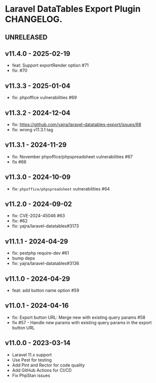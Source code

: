# Laravel DataTables Export Plugin CHANGELOG.

## UNRELEASED

## v11.4.0 - 2025-02-19

- feat: Support exportRender option #71
- fix: #70

## v11.3.3 - 2025-01-04

- fix: phpoffice vulnerabilities #69

## v11.3.2 - 2024-12-04

- fix: https://github.com/yajra/laravel-datatables-export/issues/68
- fix: wrong v11.3.1 tag

## v11.3.1 - 2024-11-29

- fix: November phpoffice/phpspreadsheet vulnerabilities #67
- fix #66

## v11.3.0 - 2024-10-09

- fix: `phpoffice/phpspreadsheet` vulnerabilities #64

## v11.2.0 - 2024-09-02

- fix: CVE-2024-45046 #63
- fix: #62 
- fix: yajra/laravel-datatables#3173

## v11.1.1 - 2024-04-29

- fix: pestphp require-dev #61
- bump deps 
- fix: yajra/laravel-datatables#3136

## v11.1.0 - 2024-04-29

- feat: add button name option #59

## v11.0.1 - 2024-04-16

- fix: Export button URL: Merge new with existing query params #58
- fix #57 - Handle new params with existing query params in the export button URL

## v11.0.0 - 2023-03-14

- Laravel 11.x support
- Use Pest for testing
- Add Pint and Rector for code quality
- Add GitHub Actions for CI/CD
- Fix PhpStan issues
